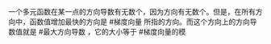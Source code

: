 一个多元函数在某一点的方向导数有无数个，因为方向有无数个。但是，在所有方向中，函数值增加最快的方向是 #梯度向量 所指的方向。而这个方向上的方向导数值就是 #最大方向导数 ，它的大小等于 #梯度向量的模